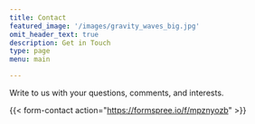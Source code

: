 ```yaml
---
title: Contact
featured_image: '/images/gravity_waves_big.jpg'
omit_header_text: true
description: Get in Touch
type: page
menu: main

---
```



Write to us with your questions, comments, and interests. 

{{< form-contact action="https://formspree.io/f/mpznyozb"  >}}
